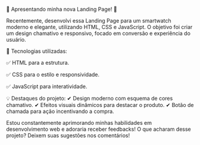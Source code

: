 🚀 Apresentando minha nova Landing Page! 🚀

Recentemente, desenvolvi essa Landing Page para um smartwatch moderno e elegante, utilizando HTML, CSS e JavaScript. O objetivo foi criar um design chamativo e responsivo, focado em conversão e experiência do usuário.

🔹 Tecnologias utilizadas:

✅ HTML para a estrutura.

✅ CSS para o estilo e responsividade.

✅ JavaScript para interatividade.

💡 Destaques do projeto:
✔ Design moderno com esquema de cores chamativo.
✔ Efeitos visuais dinâmicos para destacar o produto.
✔ Botão de chamada para ação incentivando a compra.

Estou constantemente aprimorando minhas habilidades em desenvolvimento web e adoraria receber feedbacks! O que acharam desse projeto? Deixem suas sugestões nos comentários!

